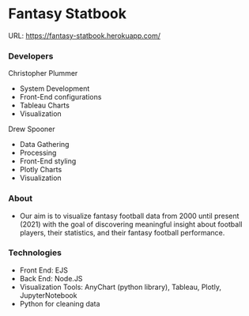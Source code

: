 # Fantasy Statbook
URL: https://fantasy-statbook.herokuapp.com/

### Developers 
Christopher Plummer
- System Development
- Front-End configurations
- Tableau Charts
- Visualization

Drew Spooner 
- Data Gathering
- Processing
- Front-End styling
- Plotly Charts
- Visualization

### About
- Our aim is to visualize fantasy football data from 2000 until present (2021)
with the goal of discovering meaningful insight about football players, their statistics,
and their fantasy football performance.

### Technologies
- Front End: EJS
- Back End: Node.JS
- Visualization Tools: AnyChart (python library), Tableau, Plotly, JupyterNotebook
- Python for cleaning data





